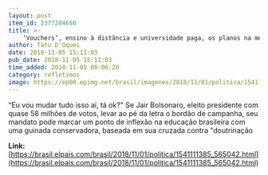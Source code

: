 ```yaml
---
layout: post
item_id: 2377284656
title: >-
    ‘Vouchers’, ensino à distância e universidade paga, os planos na mesa de Bolsonaro
author: Tatu D'Oquei
date: 2018-11-05 15:11:03
pub_date: 2018-11-05 15:11:03
time_added: 2018-11-05 08:06:20
category: refletimos
image: https://ep00.epimg.net/brasil/imagenes/2018/11/01/politica/1541111385_565042_1541111554_rrss_normal.jpg
---
```


“Eu vou mudar tudo isso aí, tá ok?" Se Jair Bolsonaro, eleito presidente com quase 58 milhões de votos, levar ao pé da letra o bordão de campanha, seu mandato pode marcar um ponto de inflexão na educação brasileira com uma guinada conservadora, baseada em sua cruzada contra "doutrinação

**Link:** [https://brasil.elpais.com/brasil/2018/11/01/politica/1541111385_565042.html](https://brasil.elpais.com/brasil/2018/11/01/politica/1541111385_565042.html)

